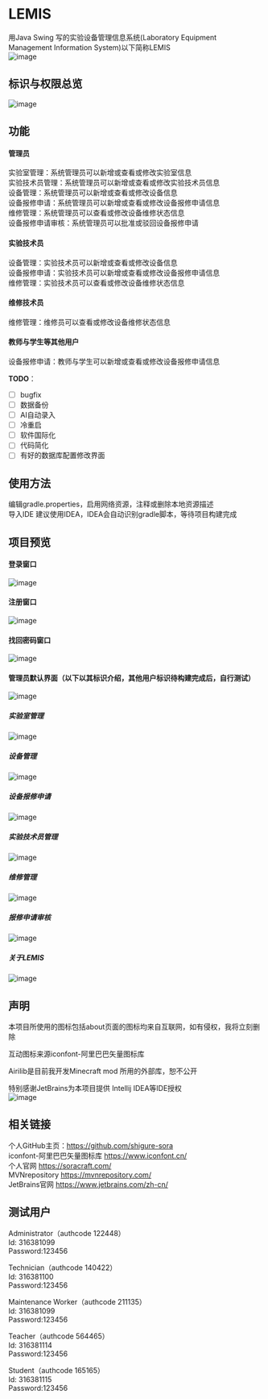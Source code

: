 # LEMIS
用Java Swing 写的实验设备管理信息系统(Laboratory Equipment Management Information System)以下简称LEMIS<br>
![image](https://user-images.githubusercontent.com/60839179/127880463-ebd4050b-ed41-4017-977b-7e99beda90fb.png)
## 标识与权限总览
![image](https://user-images.githubusercontent.com/60839179/127882028-10d8dc94-cce9-4745-bdcb-8356026a809e.png)

## 功能
#### 管理员
实验室管理：系统管理员可以新增或查看或修改实验室信息<br>
实验技术员管理：系统管理员可以新增或查看或修改实验技术员信息<br>
设备管理：系统管理员可以新增或查看或修改设备信息<br>
设备报修申请：系统管理员可以新增或查看或修改设备报修申请信息<br>
维修管理：系统管理员可以查看或修改设备维修状态信息<br>
设备报修申请审核：系统管理员可以批准或驳回设备报修申请<br>
#### 实验技术员
设备管理：实验技术员可以新增或查看或修改设备信息<br>
设备报修申请：实验技术员可以新增或查看或修改设备报修申请信息<br>
维修管理：实验技术员可以查看或修改设备维修状态信息<br>
#### 维修技术员
维修管理：维修员可以查看或修改设备维修状态信息<br>
#### 教师与学生等其他用户
设备报修申请：教师与学生可以新增或查看或修改设备报修申请信息<br>

**TODO**：
  - [ ] bugfix
  - [ ] 数据备份
  - [ ] AI自动录入
  - [ ] 冷重启
  - [ ] 软件国际化
  - [ ] 代码简化
  - [ ] 有好的数据库配置修改界面

## 使用方法
编辑gradle.properties，启用网络资源，注释或删除本地资源描述<br>
导入IDE 建议使用IDEA，IDEA会自动识别gradle脚本，等待项目构建完成<br>

## 项目预览

#### 登录窗口
![image](https://user-images.githubusercontent.com/60839179/127880249-f528cec4-c0a4-433c-832b-bc4680210aab.png)
#### 注册窗口
![image](https://user-images.githubusercontent.com/60839179/127880343-801a9fdd-eb72-4e7b-9ff9-30068baa5b69.png)
#### 找回密码窗口
![image](https://user-images.githubusercontent.com/60839179/127880404-36d51f18-f5ed-4a64-9311-df6626c13f5d.png)
#### 管理员默认界面（以下以其标识介绍，其他用户标识待构建完成后，自行测试）
![image](https://user-images.githubusercontent.com/60839179/127880463-ebd4050b-ed41-4017-977b-7e99beda90fb.png)
##### 实验室管理
![image](https://user-images.githubusercontent.com/60839179/127880656-460ee83f-8507-499d-8912-61027ccfd439.png)
##### 设备管理
![image](https://user-images.githubusercontent.com/60839179/127880726-d228a4f0-1893-49af-bcfe-a57011962d14.png)
##### 设备报修申请
![image](https://user-images.githubusercontent.com/60839179/127880780-34d5d83a-37e9-4865-9346-19436456a44a.png)
##### 实验技术员管理
![image](https://user-images.githubusercontent.com/60839179/127880821-8fa37df4-98ac-43ae-8b93-14292ee8b434.png)
##### 维修管理
![image](https://user-images.githubusercontent.com/60839179/127880885-9751726f-9c45-4be9-93d2-f3e710393cde.png)
##### 报修申请审核
![image](https://user-images.githubusercontent.com/60839179/127880993-ea8287db-db47-4d62-94ff-7305434915a9.png)
##### 关于LEMIS
![image](https://user-images.githubusercontent.com/60839179/127881043-f6827cb1-7604-4166-baa4-7cfa272a730f.png)

## 声明
本项目所使用的图标包括about页面的图标均来自互联网，如有侵权，我将立刻删除<br>

互动图标来源iconfont-阿里巴巴矢量图标库<br>

Airilib是目前我开发Minecraft mod 所用的外部库，恕不公开<br>

特别感谢JetBrains为本项目提供 Intellij IDEA等IDE授权<br>
![image](https://user-images.githubusercontent.com/60839179/127881222-51f94199-abe3-478f-82cb-bec8119ba1c7.png)

## 相关链接
个人GitHub主页：https://github.com/shigure-sora <br>
iconfont-阿里巴巴矢量图标库 https://www.iconfont.cn/ <br>
个人官网 https://soracraft.com/ <br>
MVNrepository https://mvnrepository.com/ <br>
JetBrains官网 https://www.jetbrains.com/zh-cn/ <br>

## 测试用户
Administrator（authcode 122448）<br>
Id: 316381099<br>
Password:123456<br>

Technician（authcode 140422）<br>
Id: 316381100<br>
Password:123456<br>

Maintenance Worker（authcode 211135）<br>
Id: 316381099<br>
Password:123456<br>

Teacher（authcode 564465）<br>
Id: 316381114<br>
Password:123456<br>

Student（authcode 165165）<br>
Id: 316381115<br>
Password:123456<br>
